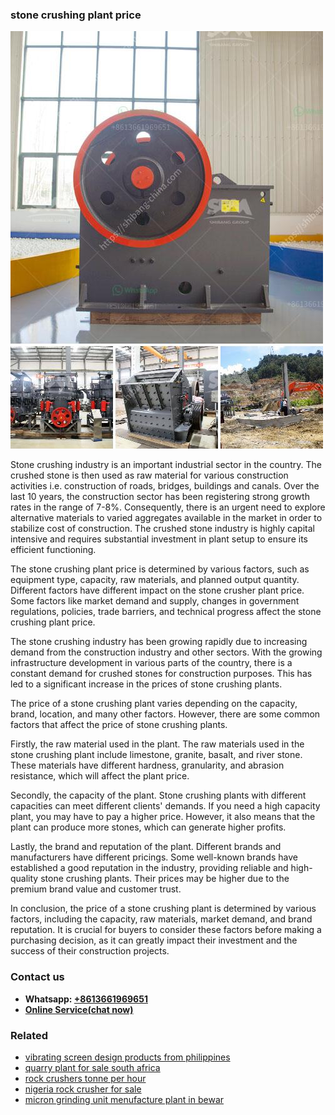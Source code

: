 <h3>stone crushing plant price</h3><img src='1706754279.jpg' alt=''><p>Stone crushing industry is an important industrial sector in the country. The crushed stone is then used as raw material for various construction activities i.e. construction of roads, bridges, buildings and canals. Over the last 10 years, the construction sector has been registering strong growth rates in the range of 7-8%. Consequently, there is an urgent need to explore alternative materials to varied aggregates available in the market in order to stabilize cost of construction. The crushed stone industry is highly capital intensive and requires substantial investment in plant setup to ensure its efficient functioning.</p><p>The stone crushing plant price is determined by various factors, such as equipment type, capacity, raw materials, and planned output quantity. Different factors have different impact on the stone crusher plant price. Some factors like market demand and supply, changes in government regulations, policies, trade barriers, and technical progress affect the stone crushing plant price.</p><p>The stone crushing industry has been growing rapidly due to increasing demand from the construction industry and other sectors. With the growing infrastructure development in various parts of the country, there is a constant demand for crushed stones for construction purposes. This has led to a significant increase in the prices of stone crushing plants.</p><p>The price of a stone crushing plant varies depending on the capacity, brand, location, and many other factors. However, there are some common factors that affect the price of stone crushing plants.</p><p>Firstly, the raw material used in the plant. The raw materials used in the stone crushing plant include limestone, granite, basalt, and river stone. These materials have different hardness, granularity, and abrasion resistance, which will affect the plant price.</p><p>Secondly, the capacity of the plant. Stone crushing plants with different capacities can meet different clients' demands. If you need a high capacity plant, you may have to pay a higher price. However, it also means that the plant can produce more stones, which can generate higher profits.</p><p>Lastly, the brand and reputation of the plant. Different brands and manufacturers have different pricings. Some well-known brands have established a good reputation in the industry, providing reliable and high-quality stone crushing plants. Their prices may be higher due to the premium brand value and customer trust.</p><p>In conclusion, the price of a stone crushing plant is determined by various factors, including the capacity, raw materials, market demand, and brand reputation. It is crucial for buyers to consider these factors before making a purchasing decision, as it can greatly impact their investment and the success of their construction projects.</p><h3>Contact us</h3><ul><li><strong>Whatsapp:&nbsp;<a href="https://wa.me/8613661969651">+8613661969651</a></strong></li><li><a href="https://swt.shibang-china.com/?git&amp;zhl&amp;stone crushing plant price"><strong>Online Service(chat now)</strong></a></li></ul><h3>Related</h3><ul><li><a href='vibrating screen design products from philippines.md'>vibrating screen design products from philippines</a></li><li><a href='quarry plant for sale south africa.md'>quarry plant for sale south africa</a></li><li><a href='rock crushers tonne per hour.md'>rock crushers tonne per hour</a></li><li><a href='nigeria rock crusher for sale.md'>nigeria rock crusher for sale</a></li><li><a href='micron grinding unit menufacture plant in bewar.md'>micron grinding unit menufacture plant in bewar</a></li></ul>